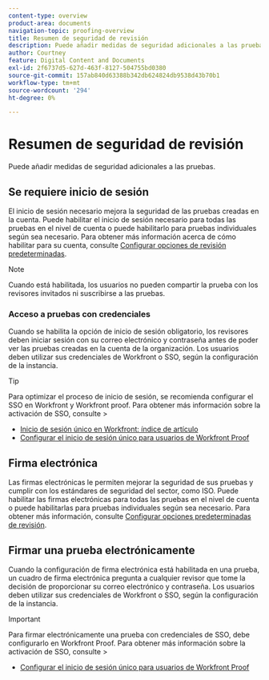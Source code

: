 ```yaml
---
content-type: overview
product-area: documents
navigation-topic: proofing-overview
title: Resumen de seguridad de revisión
description: Puede añadir medidas de seguridad adicionales a las pruebas.
author: Courtney
feature: Digital Content and Documents
exl-id: 2f6737d5-627d-463f-8127-504755bd0380
source-git-commit: 157ab840d63388b342db624824db9538d43b70b1
workflow-type: tm+mt
source-wordcount: '294'
ht-degree: 0%

---
```


# Resumen de seguridad de revisión

Puede añadir medidas de seguridad adicionales a las pruebas.

## Se requiere inicio de sesión

El inicio de sesión necesario mejora la seguridad de las pruebas creadas en la cuenta. Puede habilitar el inicio de sesión necesario para todas las pruebas en el nivel de cuenta o puede habilitarlo para pruebas individuales según sea necesario. Para obtener más información acerca de cómo habilitar para su cuenta, consulte [Configurar opciones de revisión predeterminadas](/help/quicksilver/administration-and-setup/manage-workfront/configure-proofing/configure-default-proof-settings.md).

>[!NOTE]
>
>Cuando está habilitada, los usuarios no pueden compartir la prueba con los revisores invitados ni suscribirse a las pruebas.

### Acceso a pruebas con credenciales

Cuando se habilita la opción de inicio de sesión obligatorio, los revisores deben iniciar sesión con su correo electrónico y contraseña antes de poder ver las pruebas creadas en la cuenta de la organización. Los usuarios deben utilizar sus credenciales de Workfront o SSO, según la configuración de la instancia.

>[!TIP]
>
>Para optimizar el proceso de inicio de sesión, se recomienda configurar el SSO en Workfront y Workfront proof. Para obtener más información sobre la activación de SSO, consulte >
>* [Inicio de sesión único en Workfront: índice de artículo](../../../administration-and-setup/add-users/single-sign-on/single-sign-on.md)
>* [Configurar el inicio de sesión único para usuarios de Workfront Proof](../../../workfront-proof/wp-acct-admin/account-settings/configure-sso-for-wp-users.md)
>

## Firma electrónica

Las firmas electrónicas le permiten mejorar la seguridad de sus pruebas y cumplir con los estándares de seguridad del sector, como ISO. Puede habilitar las firmas electrónicas para todas las pruebas en el nivel de cuenta o puede habilitarlas para pruebas individuales según sea necesario. Para obtener más información, consulte [Configurar opciones predeterminadas de revisión](/help/quicksilver/administration-and-setup/manage-workfront/configure-proofing/configure-default-proof-settings.md).

## Firmar una prueba electrónicamente

Cuando la configuración de firma electrónica está habilitada en una prueba, un cuadro de firma electrónica pregunta a cualquier revisor que tome la decisión de proporcionar su correo electrónico y contraseña. Los usuarios deben utilizar sus credenciales de Workfront o SSO, según la configuración de la instancia.

>[!IMPORTANT]
>
>Para firmar electrónicamente una prueba con credenciales de SSO, debe configurarlo en Workfront Proof. Para obtener más información sobre la activación de SSO, consulte >
>* [Configurar el inicio de sesión único para usuarios de Workfront Proof](../../../workfront-proof/wp-acct-admin/account-settings/configure-sso-for-wp-users.md)
>
